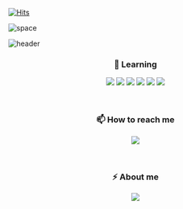 [![Hits](https://hits.seeyoufarm.com/api/count/incr/badge.svg?url=https%3A%2F%2Fgithub.com%2Fwonjongah&count_bg=%23A488EB&title_bg=%235A8AE5&icon=atom.svg&icon_color=%23FFFFFF&title=WELCOME&edge_flat=false)](https://hits.seeyoufarm.com)

![space](https://user-images.githubusercontent.com/113401733/191881229-822a31a1-280b-481c-a286-938f633b85d5.jpg)

![header](https://capsule-render.vercel.app/api?type=wave&color=0a0813&height=260&section=header&text=Yeeun%20Lee&fontSize=80&animation=fadeIn1.2s&fontColor=ffffff)


<h3 align="center"> 🌱 Learning  </h3>
<p align="center">
  <img src="https://img.shields.io/badge/html-E34F26?style=for-the-badge&logo=HTML5&logoColor=white">
  <img src="https://img.shields.io/badge/css-1572B6?style=for-the-badge&logo=CSS3&logoColor=white">
  <img src="https://img.shields.io/badge/javascript-F7DF1E?style=for-the-badge&logo=JavaScript&logoColor=white">
  <img src="https://img.shields.io/badge/jQuery-0769AD?style=for-the-badge&logo=jQuery&logoColor=white">
  <img src="https://img.shields.io/badge/Vue-4FC08D?style=for-the-badge&logo=Vue.js&logoColor=white">
<img src="https://img.shields.io/badge/React-61DAFB?style=for-the-badge&logo=React&logoColor=white">
</p>
<br>
<h3 align="center"> 📫 How to reach me </h3>
<p align="center"> <a href="mailto:exsilver305@gmail.com"><img src="https://img.shields.io/badge/Gmail-D0A9F5?style=flat-square&logo=Gmail&logoColor=white&link=mailto:wonjongah@gmail.com"/></a> </p>
<br>
<h3 align="center"> ⚡ About me </h3>
<p align="center"> <a href="https://01exsilver.tistory.com/"><img src="https://img.shields.io/badge/My tech blog-A9BCF5?style=flat-square&logo=GitHub Sponsors&logoColor=white&link=https://01exsilver.tistory.com/"/></a> </p>

<!--
**yegri/yegri** is a ✨ _special_ ✨ repository bec![Uploading github_readme.jpg…]()
ause its `README.md` (this file) appears on your GitHub profile.

Here are some ideas to get you started:

- 🔭 I’m currently working on ...
- 🌱 I’m currently learning ...
- 👯 I’m looking to collaborate on ...
- 🤔 I’m looking for help with ...
- 💬 Ask me about ...
- 📫 How to reach me: ...
- 😄 Pronouns: ...
- ⚡ Fun fact: ...
-->
